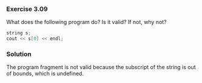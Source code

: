 ### Exercise 3.09

What does the following program do? Is it valid? If not, why not?

```cpp
string s;
cout << s[0] << endl;
```

### Solution

The program fragment is not valid because the subscript of the string is out of
bounds, which is undefined.
